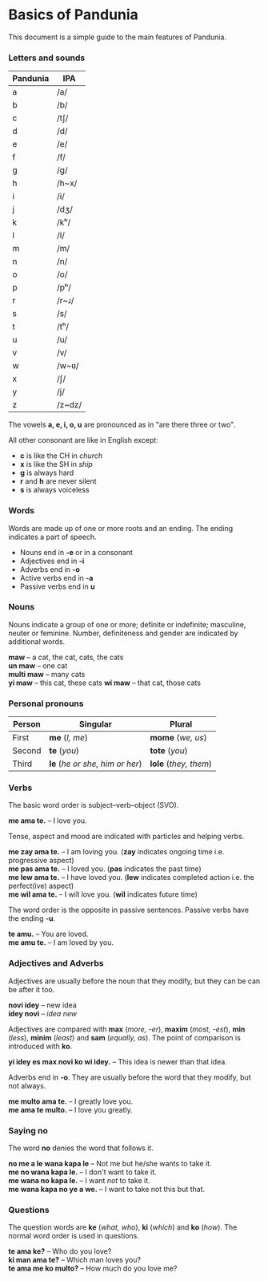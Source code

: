 # Basics of Pandunia

This document is a simple guide to the main features of Pandunia.


### Letters and sounds

| Pandunia | IPA |
|----------|-----|
| a | /a/ |
| b | /b/ |
| c | /tʃ/ |
| d | /d/ |
| e | /e/ |
| f | /f/ |
| g | /g/ |
| h | /h~x/ |
| i | /i/ |
| j | /dʒ/ |
| k | /kʰ/ |
| l | /l/ |
| m | /m/ |
| n | /n/ |
| o | /o/ |
| p | /pʰ/ |
| r | /r~ɹ/ |
| s | /s/ |
| t | /tʰ/ |
| u | /u/ |
| v | /v/ |
| w | /w~ʋ/ |
| x | /ʃ/ |
| y | /j/ |
| z | /z~dz/ |

The vowels **a, e, i, o, u** are pronounced as in "are there three or two".

All other consonant are like in English except:

- **c** is like the CH in _church_
- **x** is like the SH in _ship_
- **g** is always hard
- **r** and **h** are never silent
- **s** is always voiceless

### Words

Words are made up of one or more roots and an ending.
The ending indicates a part of speech.

- Nouns end in **-e** or in a consonant
- Adjectives end in **-i**
- Adverbs end in **-o**
- Active verbs end in **-a**
- Passive verbs end in **u**

### Nouns

Nouns indicate a group of one or more; definite or indefinite; masculine, neuter or feminine.
Number, definiteness and gender are indicated by additional words.

**maw**
– a cat, the cat, cats, the cats  
**un maw**
– one cat  
**multi maw**
– many cats  
**yi maw**
– this cat, these cats
**wi maw**
– that cat, those cats

### Personal pronouns

| Person | Singular                         | Plural                  |
|--------|----------------------------------|-------------------------|
| First  | **me** (_I, me_)                 | **mome** (_we, us_)     |
| Second | **te** (_you_)                   | **tote** (_you_)        |
| Third  | **le** (_he or she, him or her_) | **lole** (_they, them_) |

### Verbs

The basic word order is subject–verb–object (SVO).

**me ama te.**
– I love you.

Tense, aspect and mood are indicated with particles and helping verbs.

**me zay ama te.**
– I am loving you.
(**zay** indicates ongoing time i.e. progressive aspect)  
**me pas ama te.**
– I loved you.
(**pas** indicates the past time)  
**me lew ama te.**
– I have loved you.
(**lew** indicates completed action i.e. the perfect(ive) aspect)  
**me wil ama te.**
– I will love you.
(**wil** indicates future time)

The word order is the opposite in passive sentences.
Passive verbs have the ending **-u**.

**te amu.**
– You are loved.  
**me amu te.**
– I am loved by you.


### Adjectives and Adverbs

Adjectives are usually before the noun that they modify,
but they can be can be after it too.

**novi idey**
– new idea  
**idey novi**
– _idea new_

Adjectives are compared with
**max** (_more, -er_), **maxim** (_most, -est_),
**min** (_less_), **minim** (_least_) and **sam** (_equally, as_).
The point of comparison is introduced with **ko**.

**yi idey es max novi ko wi idey.**
– This idea is newer than that idea.

Adverbs end in **-o**.
They are usually before the word that they modify,
but not always.

**me multo ama te.**
– I greatly love you.  
**me ama te multo.**
– I love you greatly.


### Saying no

The word **no** denies the word that follows it.

**no me a le wana kapa le**
– Not me but he/she wants to take it.  
**me no wana kapa le.**
– I don't want to take it.  
**me wana no kapa le.**
– I want _not_ to take it.  
**me wana kapa no ye a we.**
– I want to take not this but that.


### Questions

The question words are
**ke** (_what, who_), **ki** (_which_) and **ko** (_how_).
The normal word order is used in questions.

**te ama ke?**
– Who do you love?  
**ki man ama te?**
– Which man loves you?  
**te ama me ko multo?**
– How much do you love me?

